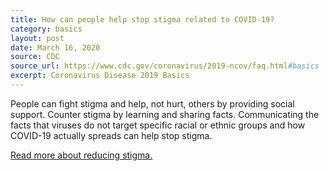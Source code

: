 ```yaml
---
title: How can people help stop stigma related to COVID-19?
category: basics
layout: post
date: March 16, 2020
source: CDC
source_url: https://www.cdc.gov/coronavirus/2019-ncov/faq.html#basics
excerpt: Coronavirus Disease 2019 Basics
---
```


People can fight stigma and help, not hurt, others by providing social support. Counter stigma by learning and sharing facts. 
Communicating the facts that viruses do not target specific racial or ethnic groups and how COVID-19 actually spreads can help 
stop stigma. 

[Read more about reducing stigma.](https://www.cdc.gov/coronavirus/2019-ncov/symptoms-testing/reducing-stigma.html)